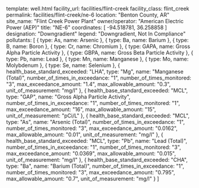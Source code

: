 template: well.html
facility_url: facilities/flint-creek
facility_class: flint_creek
permalink: facilities/flint-creek/ne-6
location: "Benton County, AR"
site_name: "Flint Creek Power Plant"
owner/operator: "American Electric Power (AEP)"
title: "NE-6"
coordinates: [
  -94.518781,
  36.258858
]
designation: "Downgradient"
legend: "Downgradient, Not In Compliance"
pollutants: [
  {
    type: As,
    name: Arsenic
  },
  {
    type: Ba,
    name: Barium
  },
  {
    type: B,
    name: Boron
  },
  {
    type: Cr,
    name: Chromium
  },
  {
    type: GAPA,
    name: Gross Alpha Particle Activity
  },
  {
    type: GBPA,
    name: Gross Beta Particle Activity
  },
  {
    type: Pb,
    name: Lead
  },
  {
    type: Mn,
    name: Manganese
  },
  {
    type: Mo,
    name: Molybdenum
  },
  {
    type: Se,
    name: Selenium
  },
  {
  health_base_standard_exceeded: "LHA",
  type: "Mg",
  name: "Manganese (Total)",
  number_of_times_in_exceedance: "1",
  number_of_times_monitored: "3",
  max_exceedance_amount: "1.4",
  max_allowable_amount: "0.3",
  unit_of_measurement: "mg/l"
  },
  {
  health_base_standard_exceeded: "MCL",
  type: "GAP",
  name: "Gross Alpha Particle Activity",
  number_of_times_in_exceedance: "1",
  number_of_times_monitored: "1",
  max_exceedance_amount: "16",
  max_allowable_amount: "15",
  unit_of_measurement: "pCi/L"
  },
  {
  health_base_standard_exceeded: "MCL",
  type: "As",
  name: "Arsenic (Total)",
  number_of_times_in_exceedance: "1",
  number_of_times_monitored: "3",
  max_exceedance_amount: "0.0162",
  max_allowable_amount: "0.01",
  unit_of_measurement: "mg/l"
  },
  {
  health_base_standard_exceeded: "MCL",
  type: "Pb",
  name: "Lead (Total)",
  number_of_times_in_exceedance: "1",
  number_of_times_monitored: "3",
  max_exceedance_amount: "0.0369",
  max_allowable_amount: "0.015",
  unit_of_measurement: "mg/l"
  },
  {
  health_base_standard_exceeded: "CHA",
  type: "Ba",
  name: "Barium (Total)",
  number_of_times_in_exceedance: "1",
  number_of_times_monitored: "3",
  max_exceedance_amount: "0.795",
  max_allowable_amount: "0.7",
  unit_of_measurement: "mg/l"
  }
]
